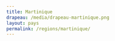 ```yaml
---
title: Martinique
drapeau: /media/drapeau-martinique.png
layout: pays
permalink: /regions/martinique/
---
```

